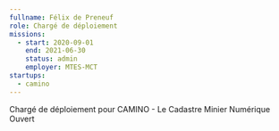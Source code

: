 ```yaml
---
fullname: Félix de Preneuf
role: Chargé de déploiement
missions:
  - start: 2020-09-01
    end: 2021-06-30
    status: admin
    employer: MTES-MCT
startups:
  - camino
---
```

Chargé de déploiement pour CAMINO - Le Cadastre Minier Numérique Ouvert
